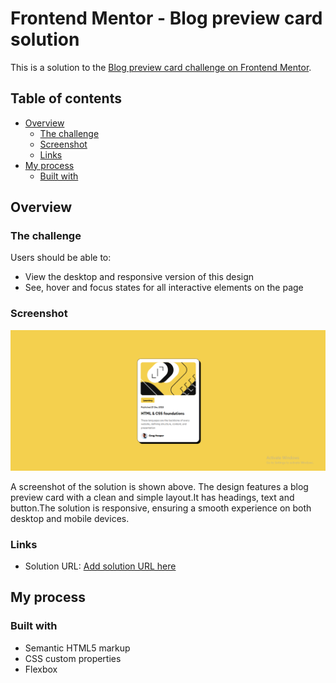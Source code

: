 # Frontend Mentor - Blog preview card solution

This is a solution to the [Blog preview card challenge on Frontend Mentor](https://www.frontendmentor.io/challenges/blog-preview-card-ckPaj01IcS). 

## Table of contents

- [Overview](#overview)
  - [The challenge](#the-challenge)
  - [Screenshot](#screenshot)
  - [Links](#links)
- [My process](#my-process)
  - [Built with](#built-with)

## Overview

### The challenge

Users should be able to:

- View the desktop and responsive version of this design
- See, hover and focus states for all interactive elements on the page

### Screenshot

![](./assets/images/Screenshot.png)

A screenshot of the solution is shown above. The design features a blog preview card with a clean and simple layout.It has headings, text and button.The solution is responsive, ensuring a smooth experience on both desktop and mobile devices.

### Links

- Solution URL: [Add solution URL here](https://tatia-idukashvili.github.io/Blog-preview-card/)

## My process

### Built with

- Semantic HTML5 markup
- CSS custom properties
- Flexbox